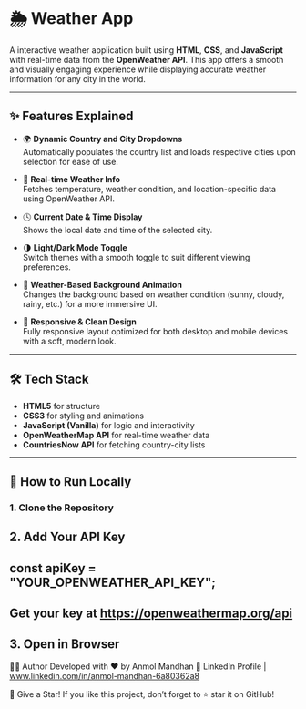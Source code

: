 # 🌦 Weather App

A  interactive weather application built using **HTML**, **CSS**, and **JavaScript** with real-time data from the **OpenWeather API**. This app offers a smooth and visually engaging experience while displaying accurate weather information for any city in the world.

---

## ✨ Features Explained

- 🌍 **Dynamic Country and City Dropdowns**  
  Automatically populates the country list and loads respective cities upon selection for ease of use.

- 📡 **Real-time Weather Info**  
  Fetches temperature, weather condition, and location-specific data using OpenWeather API.

- 🕓 **Current Date & Time Display**  
  Shows the local date and time of the selected city.

- 🌗 **Light/Dark Mode Toggle**  
  Switch themes with a smooth toggle to suit different viewing preferences.

- 🎨 **Weather-Based Background Animation**  
  Changes the background based on weather condition (sunny, cloudy, rainy, etc.) for a more immersive UI.

- 📱 **Responsive & Clean Design**  
  Fully responsive layout optimized for both desktop and mobile devices with a soft, modern look.

---

## 🛠 Tech Stack

- **HTML5** for structure  
- **CSS3** for styling and animations  
- **JavaScript (Vanilla)** for logic and interactivity  
- **OpenWeatherMap API** for real-time weather data  
- **CountriesNow API** for fetching country-city lists

---

## 🚀 How to Run Locally

### 1. Clone the Repository

## 2. Add Your API Key
## const apiKey = "YOUR_OPENWEATHER_API_KEY";
## Get your key at https://openweathermap.org/api

## 3. Open in Browser
👨‍💻 Author
Developed with ❤️ by Anmol Mandhan
📎 LinkedIn Profile | www.linkedin.com/in/anmol-mandhan-6a80362a8

🌟 Give a Star!
If you like this project, don’t forget to ⭐ star it on GitHub!




